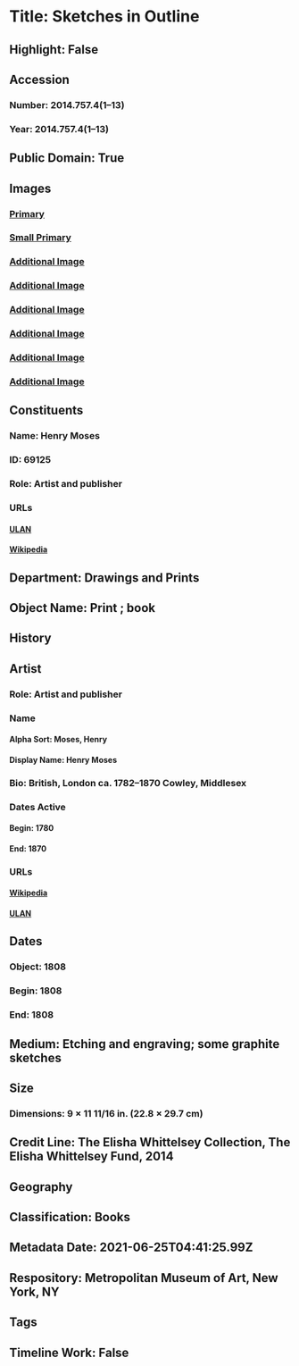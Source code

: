 # Title: Sketches in Outline
## Highlight: False
## Accession
### Number: 2014.757.4(1–13)
### Year: 2014.757.4(1–13)
## Public Domain: True
## Images
### [Primary](https://images.metmuseum.org/CRDImages/dp/original/DP868265.jpg)
### [Small Primary](https://images.metmuseum.org/CRDImages/dp/web-large/DP868265.jpg)
### [Additional Image](https://images.metmuseum.org/CRDImages/dp/original/DP-21669-006.jpg)
### [Additional Image](https://images.metmuseum.org/CRDImages/dp/original/DP-21669-005.jpg)
### [Additional Image](https://images.metmuseum.org/CRDImages/dp/original/DP-21669-004.jpg)
### [Additional Image](https://images.metmuseum.org/CRDImages/dp/original/DP-21669-003.jpg)
### [Additional Image](https://images.metmuseum.org/CRDImages/dp/original/DP-21669-002.jpg)
### [Additional Image](https://images.metmuseum.org/CRDImages/dp/original/DP-21669-001.jpg)
## Constituents
### Name: Henry Moses
### ID: 69125
### Role: Artist and publisher
### URLs
#### [ULAN](http://vocab.getty.edu/page/ulan/500004031)
#### [Wikipedia](https://www.wikidata.org/wiki/Q16065661)
## Department: Drawings and Prints
## Object Name: Print ; book
## History
## Artist
### Role: Artist and publisher
### Name
#### Alpha Sort: Moses, Henry
#### Display Name: Henry Moses
### Bio: British, London ca. 1782–1870 Cowley, Middlesex
### Dates Active
#### Begin: 1780
#### End: 1870
### URLs
#### [Wikipedia](https://www.wikidata.org/wiki/Q16065661)
#### [ULAN](http://vocab.getty.edu/page/ulan/500004031)
## Dates
### Object: 1808
### Begin: 1808
### End: 1808
## Medium: Etching and engraving; some graphite sketches
## Size
### Dimensions: 9 × 11 11/16 in. (22.8 × 29.7 cm)
## Credit Line: The Elisha Whittelsey Collection, The Elisha Whittelsey Fund, 2014
## Geography
## Classification: Books
## Metadata Date: 2021-06-25T04:41:25.99Z
## Respository: Metropolitan Museum of Art, New York, NY
## Tags
## Timeline Work: False